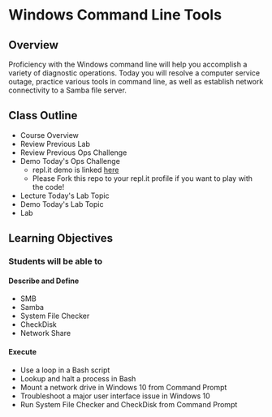 # Windows Command Line Tools

## Overview

Proficiency with the Windows command line will help you accomplish a variety of diagnostic operations. Today you will resolve a computer service outage, practice various tools in command line, as well as establish network connectivity to a Samba file server.

## Class Outline

- Course Overview
- Review Previous Lab
- Review Previous Ops Challenge
- Demo Today's Ops Challenge
  - repl.it demo is linked [here](https://replit.com/@HexxKing1/Ops-201d7-Loops-1#main.sh)
  - Please Fork this repo to your repl.it profile if you want to play with the code!
- Lecture Today's Lab Topic
- Demo Today's Lab Topic
- Lab

## Learning Objectives

### Students will be able to

#### Describe and Define

- SMB
- Samba
- System File Checker
- CheckDisk
- Network Share

#### Execute

- Use a loop in a Bash script
- Lookup and halt a process in Bash
- Mount a network drive in Windows 10 from Command Prompt
- Troubleshoot a major user interface issue in Windows 10
- Run System File Checker and CheckDisk from Command Prompt
